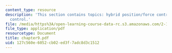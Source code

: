 ```yaml
---
content_type: resource
description: 'This section contains topics: hybrid position/force control and compliance
  control.'
file: /media/https%3A/open-learning-course-data-rc.s3.amazonaws.com/2-12-introduction-to-robotics-fall-2005/127c560e6052cb02ed3f7adc8d3c1512_chapter9.pdf
file_type: application/pdf
resourcetype: Document
title: chapter9.pdf
uid: 127c560e-6052-cb02-ed3f-7adc8d3c1512
---
```

